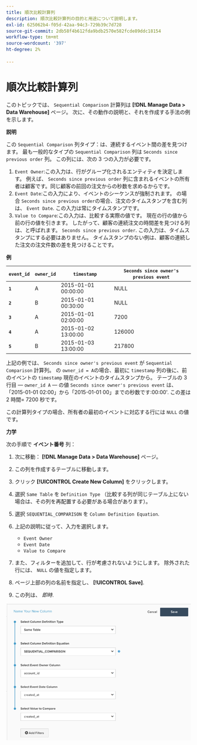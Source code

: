 ```yaml
---
title: 順次比較計算列
description: 順次比較計算列の目的と用途について説明します。
exl-id: 625062b4-f05d-42aa-94c3-729b39c7d728
source-git-commit: 2db58f4b612fda9bdb2570e582fcde89ddc18154
workflow-type: tm+mt
source-wordcount: '397'
ht-degree: 2%

---
```


# 順次比較計算列

このトピックでは、 `Sequential Comparison` 計算列は **[!DNL Manage Data > Data Warehouse]** ページ。 次に、その動作の説明と、それを作成する手法の例を示します。

**説明**

この `Sequential Comparison` 列タイプ：は、連続するイベント間の差を見つけます。 最も一般的なタイプの `Sequential Comparison` 列は `Seconds since previous order` 列。 この列には、次の 3 つの入力が必要です。

1. `Event Owner`:この入力は、行がグループ化されるエンティティを決定します。 例えば、 `Seconds since previous order` 列に含まれるイベントの所有者は顧客です。同じ顧客の前回の注文からの秒数を求めるからです。
1. `Event Date`:この入力により、イベントのシーケンスが強制されます。 の場合 `Seconds since previous order`の場合、注文のタイムスタンプを含む列は、 `Event Date`. この入力は常にタイムスタンプです。
1. `Value to Compare`:この入力は、比較する実際の値です。 現在の行の値から前の行の値を引きます。 したがって、顧客の連続注文の時間差を見つける列は、と呼ばれます。 `Seconds since previous order`. この入力は、タイムスタンプにする必要はありません。 タイムスタンプのない例は、顧客の連続した注文の注文件数の差を見つけることです。

**例**

| **`event_id`** | **`owner_id`** | **`timestamp`** | **`Seconds since owner's previous event`** |
|--- |--- |--- |--- |
| **`1`** | A | 2015-01-01 00:00:00 | NULL |
| **`2`** | B | 2015-01-01 00:30:00 | NULL |
| **`3`** | A | 2015-01-01 02:00:00 | 7200 |
| **`4`** | A | 2015-01-02 13:00:00 | 126000 |
| **`5`** | B | 2015-01-03 13:00:00 | 217800 |

上記の例では、 `Seconds since owner's previous event` が `Sequential Comparison` 計算列。 の `owner_id = A`の場合、最初に `timestamp` 列の後に、前のイベントの `timestamp` 現在のイベントのタイムスタンプから。 テーブルの 3 行目 — `owner_id A`  — の値 `Seconds since owner's previous event` は、「2015-01-01 02:00」から「2015-01-01 00」までの秒数です:00:00&#39;. この差は 2 時間= 7200 秒です。

この計算列タイプの場合、所有者の最初のイベントに対応する行には `NULL` の値です。

**力学**

次の手順で **イベント番号** 列：

1. 次に移動： **[!DNL Manage Data > Data Warehouse]** ページ。

1. この列を作成するテーブルに移動します。

1. クリック **[!UICONTROL Create New Column]** をクリックします。

1. 選択 `Same Table` を `Definition Type` （比較する列が同じテーブル上にない場合は、その列を再配置する必要がある場合があります）。

1. 選択 `SEQUENTIAL_COMPARISON` を `Column Definition Equation`.

1. 上記の説明に従って、入力を選択します。
   - `Event Owner`
   - `Event Date`
   - `Value to Compare`

1. また、フィルターを追加して、行が考慮されないようにします。 除外された行には、 `NULL` の値を指定します。

1. ページ上部の列の名前を指定し、 **[!UICONTROL Save]**.

1. この列は、 *即時*.

![秒](../../assets/SEC_new.png)
